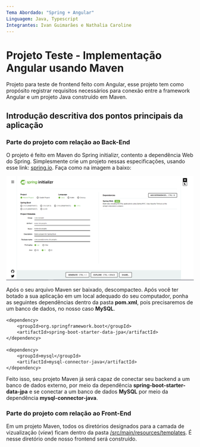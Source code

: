 ```yaml
---
Tema Abordado: "Spring + Angular"
Linguagem: Java, Typescript
Integrantes: Ivan Guimarães e Nathalia Caroline
---
```



# Projeto Teste - Implementação Angular usando Maven
Projeto para teste de frontend feito com Angular, esse projeto tem como propósito
registrar requisitos necessários para conexão entre a framework Angular e um projeto
Java construído em Maven.

## Introdução descritiva dos pontos principais da aplicação

### Parte do projeto com relação ao Back-End
O projeto é feito em Maven do Spring initializr, contento a dependência
Web do Spring. Simplesmente crie um projeto nessas especificações, usando esse link: 
[spring.io](https://start.spring.io/). Faça como na imagem a baixo:

![img_ilustrativa](https://raw.githubusercontent.com/2504Guimaraes/SpringAngularTestProject/master/imagens/imgIlustrativa.PNG)

Após o seu arquivo Maven ser baixado, descompacteo. Após
você ter botado a sua aplicação em um local adequado do seu computador, ponha as 
seguintes dependências dentro da pasta **pom.xml**, pois precisaremos de um banco de dados, 
no nosso caso **MySQL**.

    <dependency>
        <groupId>org.springframework.boot</groupId>
        <artifactId>spring-boot-starter-data-jpa</artifactId>
    </dependency>
    
    <dependency>
        <groupId>mysql</groupId>
        <artifactId>mysql-connector-java</artifactId>
    </dependency>

Feito isso, seu projeto Maven já será capaz de conectar seu backend a um banco de dados externo, por
meio da dependência **spring-boot-starter-data-jpa** e se conectar a um banco de dados **MySQL** por meio da 
dependência **mysql-connector-java**.

### Parte do projeto com relação ao Front-End

Em um projeto Maven, todos os diretórios designados para a camada de vizualização (*view*) ficam dentro da
pasta [/src/main/resources/templates](https://github.com/2504Guimaraes/SpringAngularTestProject/tree/master/src/main/resources/templates).
É nesse diretório onde nosso frontend será construído.

